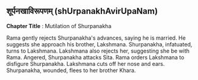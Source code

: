 ## शूर्पनखाविरूपणम् (shUrpanakhAvirUpaNam)
**Chapter Title** : Mutilation of Shurpanakha

Rama gently rejects Shurpanakha's advances, saying he is married. He suggests she approach his brother, Lakshmana. Shurpanakha, infatuated, turns to Lakshmana. Lakshmana also rejects her, suggesting she be with Rama. Angered, Shurpanakha attacks Sita. Rama orders Lakshmana to disfigure Shurpanakha. Lakshmana cuts off her nose and ears. Shurpanakha, wounded, flees to her brother Khara.